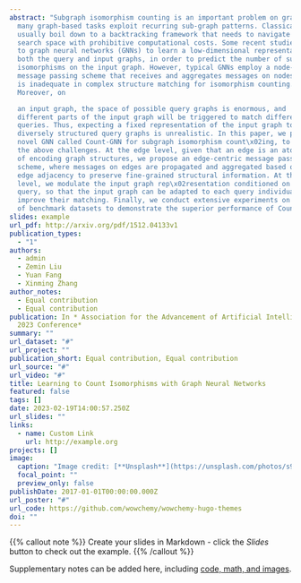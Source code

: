 ```yaml
---
abstract: "Subgraph isomorphism counting is an important problem on graphs, as
  many graph-based tasks exploit recurring sub-graph patterns. Classical methods
  usually boil down to a backtracking framework that needs to navigate a huge
  search space with prohibitive computational costs. Some recent studies resort
  to graph neural networks (GNNs) to learn a low-dimensional representation for
  both the query and input graphs, in order to predict the number of subgraph
  isomorphisms on the input graph. However, typical GNNs employ a node-centric
  message passing scheme that receives and aggregates messages on nodes, which
  is inadequate in complex structure matching for isomorphism counting.
  Moreover, on

  an input graph, the space of possible query graphs is enormous, and
  different parts of the input graph will be triggered to match different
  queries. Thus, expecting a fixed representation of the input graph to match
  diversely structured query graphs is unrealistic. In this paper, we propose a
  novel GNN called Count-GNN for subgraph isomorphism count\x02ing, to deal with
  the above challenges. At the edge level, given that an edge is an atomic unit
  of encoding graph structures, we propose an edge-centric message passing
  scheme, where messages on edges are propagated and aggregated based on the
  edge adjacency to preserve fine-grained structural information. At the graph
  level, we modulate the input graph rep\x02resentation conditioned on the
  query, so that the input graph can be adapted to each query individually to
  improve their matching. Finally, we conduct extensive experiments on a number
  of benchmark datasets to demonstrate the superior performance of Count-GNN."
slides: example
url_pdf: http://arxiv.org/pdf/1512.04133v1
publication_types:
  - "1"
authors:
  - admin
  - Zemin Liu
  - Yuan Fang
  - Xinming Zhang
author_notes:
  - Equal contribution
  - Equal contribution
publication: In * Association for the Advancement of Artificial Intelligence
  2023 Conference*
summary: ""
url_dataset: "#"
url_project: ""
publication_short: Equal contribution, Equal contribution
url_source: "#"
url_video: "#"
title: Learning to Count Isomorphisms with Graph Neural Networks
featured: false
tags: []
date: 2023-02-19T14:00:57.250Z
url_slides: ""
links:
  - name: Custom Link
    url: http://example.org
projects: []
image:
  caption: "Image credit: [**Unsplash**](https://unsplash.com/photos/s9CC2SKySJM)"
  focal_point: ""
  preview_only: false
publishDate: 2017-01-01T00:00:00.000Z
url_poster: "#"
url_code: https://github.com/wowchemy/wowchemy-hugo-themes
doi: ""
---
```


{{% callout note %}}
Create your slides in Markdown - click the *Slides* button to check out the example.
{{% /callout %}}

Supplementary notes can be added here, including [code, math, and images](https://wowchemy.com/docs/writing-markdown-latex/).
